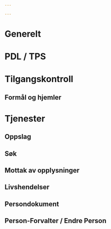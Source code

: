```yaml
---

---
```


# Generelt

# PDL / TPS

# Tilgangskontroll

## Formål og hjemler

# Tjenester

## Oppslag

## Søk

## Mottak av opplysninger

## Livshendelser

## Persondokument

## Person-Forvalter / Endre Person